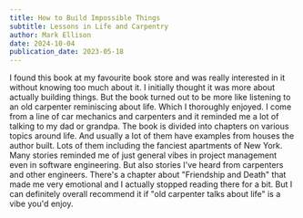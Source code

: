 ```yaml
---
title: How to Build Impossible Things
subtitle: Lessons in Life and Carpentry
author: Mark Ellison
date: 2024-10-04
publication_date: 2023-05-18
---
```



I found this book at my favourite book store and was really interested in it
without knowing too much about it. I initially thought it was more about
actually building things. But the book turned out to be more like listening to
an old carpenter reminiscing about life. Which I thoroughly enjoyed. I come
from a line of car mechanics and carpenters and it reminded me a lot of talking
to my dad or grandpa. The book is divided into chapters on various topics
around life. And usually a lot of them have examples from houses the author
built. Lots of them including the fanciest apartments of New York. Many stories
reminded me of just general vibes in project management even in software
engineering. But also stories I've heard from carpenters and other engineers.
There's a chapter about "Friendship and Death" that made me very emotional and
I actually stopped reading there for a bit. But I can definitely overall
recommend it if "old carpenter talks about life" is a vibe you'd enjoy.

